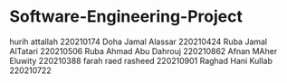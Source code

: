 # Software-Engineering-Project
hurih attallah 220210174
Doha Jamal Alassar 220210424
Ruba Jamal AlTatari 220210506
Ruba Ahmad Abu Dahrouj 220210862
Afnan MAher Eluwity 220210388
farah raed rasheed 220210901
Raghad Hani Kullab 220210722
